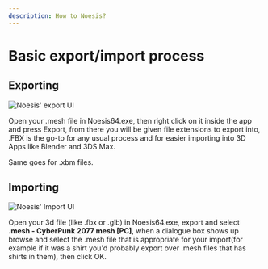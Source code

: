 ```yaml
---
description: How to Noesis?
---
```


# Basic export/import process

## Exporting

![Noesis' export UI](../.gitbook/assets/Noesis\_ExportUI.png)

Open your .mesh file in Noesis64.exe, then right click on it inside the app and press Export, from there you will be given file extensions to export into, .FBX is the go-to for any usual process and for easier importing into 3D Apps like Blender and 3DS Max.

Same goes for .xbm files.

## Importing

![Noesis' Import UI](../.gitbook/assets/Noesis\_ImportUI.png)

Open your 3d file (like .fbx or .glb) in Noesis64.exe, export and select **.mesh - CyberPunk 2077 mesh \[PC]**, when a dialogue box shows up browse and select the .mesh file that is appropriate for your import(for example if it was a shirt you'd probably export over .mesh files that has shirts in them), then click OK.
